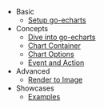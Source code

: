 - Basic
  - [Setup go-echarts](en-us/)
- Concepts
  - [Dive into go-echarts](en-us/dive-into)
  - [Chart Container](en-us/chart-container)
  - [Chart Options](en-us/chart-options)
  - [Event and Action](en-us/event-and-action)
- Advanced
  - [Render to Image](en-us/render-to-image)
- Showcases
  - [Examples](en-us/examples)

<!--
TODO:
    - [Chart Options](en-us/chart-options)
- Ecosystems
- Showcases
- Release
    - [Version Control](en-us/version-contrl)
    - [Releases](en-us/release)
-->
